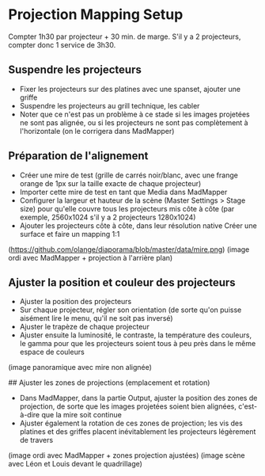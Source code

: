 # Projection Mapping Setup

Compter 1h30 par projecteur + 30 min. de marge. S'il y a 2 projecteurs, compter donc 1 service de 3h30.

## Suspendre les projecteurs

* Fixer les projecteurs sur des platines avec une spanset, ajouter une griffe
* Suspendre les projecteurs au grill technique, les cabler
* Noter que ce n'est pas un problème à ce stade si les images projetées ne sont pas alignée, ou si les projecteurs ne sont pas complètement à l'horizontale (on le corrigera dans MadMapper)

## Préparation de l'alignement

* Créer une mire de test (grille de carrés noir/blanc, avec une frange orange de 1px sur la taille exacte de chaque projecteur)
* Importer cette mire de test en tant que Media dans MadMapper
* Configurer la largeur et hauteur de la scène (Master Settings > Stage size) pour qu'elle couvre tous les projecteurs mis côte à côte (par exemple, 2560x1024 s'il y a 2 projecteurs 1280x1024)
* Ajouter les projecteurs côte à côte, dans leur résolution native
Créer une surface et faire un mapping 1:1

(https://github.com/olange/diaporama/blob/master/data/mire.png)
(image ordi avec MadMapper + projection à l'arrière plan)

## Ajuster la position et couleur des projecteurs

* Ajuster la position des projecteurs
* Sur chaque projecteur, régler son orientation (de sorte qu'on puisse aisément lire le menu, qu'il ne soit pas inversé)
* Ajuster le trapèze de chaque projecteur
* Ajuster ensuite la luminosité, le contraste, la température des couleurs, le gamma pour que les projecteurs soient tous à peu près dans le même espace de couleurs

(image panoramique avec mire non alignée)

## Ajuster les zones de projections (emplacement et rotation)

* Dans MadMapper, dans la partie Output, ajuster la position des zones de projection, de sorte que les images projetées soient bien alignées, c'est-à-dire que la mire soit continue
* Ajuster également la rotation de ces zones de projection; les vis des platines et des griffes placent inévitablement les projecteurs légèrement de travers

(image ordi avec MadMapper + zones projection ajustées)
(image scène avec Léon et Louis devant le quadrillage)